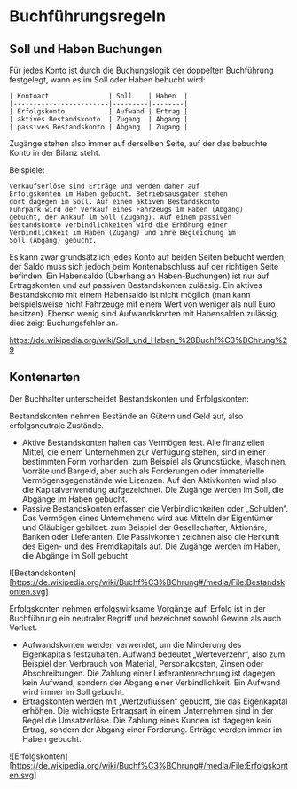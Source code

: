 Buchführungsregeln
==================

Soll und Haben Buchungen
-----------------------

Für jedes Konto ist durch die Buchungslogik der doppelten
Buchführung festgelegt, wann es im Soll oder Haben bebucht wird:

    | Kontoart               | Soll    | Haben  |
    |------------------------|---------|--------|
    | Erfolgskonto           | Aufwand | Ertrag |
    | aktives Bestandskonto  | Zugang  | Abgang |
    | passives Bestandskonto | Abgang  | Zugang |

Zugänge stehen also immer auf derselben Seite, auf der das
bebuchte Konto in der Bilanz steht.

Beispiele:

    Verkaufserlöse sind Erträge und werden daher auf
    Erfolgskonten im Haben gebucht. Betriebsausgaben stehen
    dort dagegen im Soll. Auf einem aktiven Bestandskonto
    Fuhrpark wird der Verkauf eines Fahrzeugs im Haben (Abgang)
    gebucht, der Ankauf im Soll (Zugang). Auf einem passiven
    Bestandskonto Verbindlichkeiten wird die Erhöhung einer
    Verbindlichkeit im Haben (Zugang) und ihre Begleichung im
    Soll (Abgang) gebucht.

Es kann zwar grundsätzlich jedes Konto auf beiden Seiten bebucht
werden, der Saldo muss sich jedoch beim Kontenabschluss auf der
richtigen Seite befinden. Ein Habensaldo (Überhang an
Haben-Buchungen) ist nur auf Ertragskonten und auf passiven
Bestandskonten zulässig. Ein aktives Bestandskonto mit einem
Habensaldo ist nicht möglich (man kann beispielsweise nicht
Fahrzeuge mit einem Wert von weniger als null Euro besitzen).
Ebenso wenig sind Aufwandskonten mit Habensalden zulässig, dies
zeigt Buchungsfehler an.

https://de.wikipedia.org/wiki/Soll_und_Haben_%28Buchf%C3%BChrung%29

Kontenarten
-----------

Der Buchhalter unterscheidet Bestandskonten und Erfolgskonten:

Bestandskonten nehmen Bestände an Gütern und Geld auf, also
erfolgsneutrale Zustände.

 * Aktive Bestandskonten halten das Vermögen fest. Alle
 finanziellen Mittel, die einem Unternehmen zur Verfügung
 stehen, sind in einer bestimmten Form vorhanden: zum Beispiel
 als Grundstücke, Maschinen, Vorräte und Bargeld, aber auch
 als Forderungen oder immaterielle Vermögensgegenstände wie
 Lizenzen. Auf den Aktivkonten wird also die Kapitalverwendung
 aufgezeichnet. Die Zugänge werden im Soll, die Abgänge im Haben
 gebucht.
 * Passive Bestandskonten erfassen die Verbindlichkeiten oder
 „Schulden“. Das Vermögen eines Unternehmens wird aus Mitteln
 der Eigentümer und Gläubiger gebildet: zum Beispiel der
 Gesellschafter, Aktionäre, Banken oder Lieferanten. Die
 Passivkonten zeichnen also die Herkunft des Eigen- und des
 Fremdkapitals auf. Die Zugänge werden im Haben, die Abgänge
 im Soll gebucht.

 ![Bestandskonten][https://de.wikipedia.org/wiki/Buchf%C3%BChrung#/media/File:Bestandskonten.svg]

Erfolgskonten nehmen erfolgswirksame Vorgänge auf. Erfolg ist
in der Buchführung ein neutraler Begriff und bezeichnet
sowohl Gewinn als auch Verlust.

 * Aufwandskonten werden verwendet, um die Minderung des
 Eigenkapitals festzuhalten. Aufwand bedeutet „Werteverzehr“,
 also zum Beispiel den Verbrauch von Material, Personalkosten,
 Zinsen oder Abschreibungen. Die Zahlung einer
 Lieferantenrechnung ist dagegen kein Aufwand, sondern der
 Abgang einer Verbindlichkeit. Ein Aufwand wird immer im Soll
 gebucht.
 * Ertragskonten werden mit „Wertzuflüssen“ gebucht, die
 das Eigenkapital erhöhen. Die wichtigste Ertragsart in einem
 Unternehmen sind in der Regel die Umsatzerlöse. Die Zahlung
 eines Kunden ist dagegen kein Ertrag, sondern der Abgang einer
 Forderung. Erträge werden immer im Haben gebucht.

 ![Erfolgskonten][https://de.wikipedia.org/wiki/Buchf%C3%BChrung#/media/File:Erfolgskonten.svg]